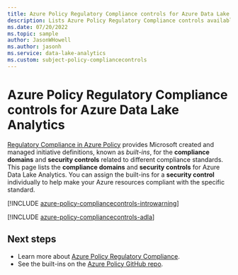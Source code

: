 ```yaml
---
title: Azure Policy Regulatory Compliance controls for Azure Data Lake Analytics
description: Lists Azure Policy Regulatory Compliance controls available for Azure Data Lake Analytics. These built-in policy definitions provide common approaches to managing the compliance of your Azure resources.
ms.date: 07/20/2022
ms.topic: sample
author: JasonWHowell
ms.author: jasonh
ms.service: data-lake-analytics
ms.custom: subject-policy-compliancecontrols
---
```

# Azure Policy Regulatory Compliance controls for Azure Data Lake Analytics

[Regulatory Compliance in Azure Policy](../governance/policy/concepts/regulatory-compliance.md)
provides Microsoft created and managed initiative definitions, known as _built-ins_, for the
**compliance domains** and **security controls** related to different compliance standards. This
page lists the **compliance domains** and **security controls** for Azure Data Lake Analytics. You
can assign the built-ins for a **security control** individually to help make your Azure resources
compliant with the specific standard.

[!INCLUDE [azure-policy-compliancecontrols-introwarning](../../includes/policy/standards/intro-warning.md)]

[!INCLUDE [azure-policy-compliancecontrols-adla](../../includes/policy/standards/byrp/microsoft.datalakeanalytics.md)]

## Next steps

- Learn more about [Azure Policy Regulatory Compliance](../governance/policy/concepts/regulatory-compliance.md).
- See the built-ins on the [Azure Policy GitHub repo](https://github.com/Azure/azure-policy).
